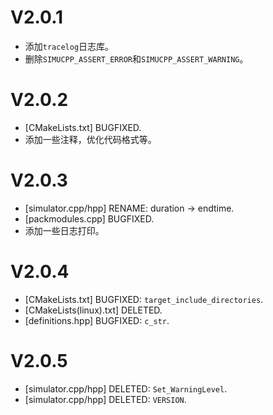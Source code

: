 # V2.0.1
- 添加`tracelog`日志库。
- 删除`SIMUCPP_ASSERT_ERROR`和`SIMUCPP_ASSERT_WARNING`。

# V2.0.2
- [CMakeLists.txt] BUGFIXED.
- 添加一些注释，优化代码格式等。

# V2.0.3
- [simulator.cpp/hpp] RENAME: duration -> endtime.
- [packmodules.cpp] BUGFIXED.
- 添加一些日志打印。

# V2.0.4
- [CMakeLists.txt] BUGFIXED: `target_include_directories`.
- [CMakeLists(linux).txt] DELETED.
- [definitions.hpp] BUGFIXED: `c_str`.

# V2.0.5
- [simulator.cpp/hpp] DELETED: `Set_WarningLevel`.
- [simulator.cpp/hpp] DELETED: `VERSION`.
